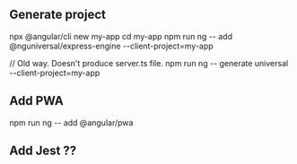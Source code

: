 ## Generate project
npx @angular/cli new my-app
<answer questions>
cd my-app
npm run ng -- add @nguniversal/express-engine --client-project=my-app

// Old way. Doesn't produce server.ts file.
npm run ng -- generate universal --client-project=my-app


## Add PWA
npm run ng -- add @angular/pwa

## Add Jest ??